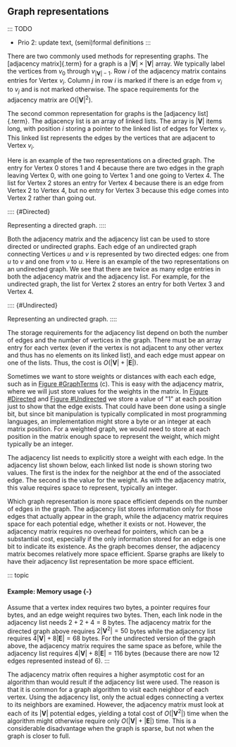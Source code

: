 
## Graph representations

::: TODO
- Prio 2: update text, (semi)formal definitions
:::

There are two commonly used methods for representing graphs. The
[adjacency matrix]{.term} for a graph is a
$|\mathbf{V}| \times |\mathbf{V}|$ array. We typically label the
vertices from $v_0$ through $v_{|\mathbf{V}|-1}$. Row $i$ of the
adjacency matrix contains entries for Vertex $v_i$. Column $j$ in row
$i$ is marked if there is an edge from $v_i$ to $v_j$ and is not marked
otherwise. The space requirements for the adjacency matrix are
$O(|\mathbf{V}|^2)$.

The second common representation for graphs is the
[adjacency list]{.term}. The adjacency list is
an array of linked lists. The array is $|\mathbf{V}|$ items long, with
position $i$ storing a pointer to the linked list of edges for Vertex
$v_i$. This linked list represents the edges by the vertices that are
adjacent to Vertex $v_i$.

Here is an example of the two representations on a directed graph. The
entry for Vertex 0 stores 1 and 4 because there are two edges in the
graph leaving Vertex 0, with one going to Vertex 1 and one going to
Vertex 4. The list for Vertex 2 stores an entry for Vertex 4 because
there is an edge from Vertex 2 to Vertex 4, but no entry for Vertex 3
because this edge comes into Vertex 2 rather than going out.

:::: {#Directed}
<inlineav id="GdirRepCON" src="Graph/GdirRepCON.js" name="Graph/GdirRepCON" links="Graph/GraphDefCON.css" static/>

Representing a directed graph.
::::

Both the adjacency matrix and the adjacency list can be used to store
directed or undirected graphs. Each edge of an undirected graph
connecting Vertices $u$ and $v$ is represented by two directed edges:
one from $u$ to $v$ and one from $v$ to $u$. Here is an example of the
two representations on an undirected graph. We see that there are twice
as many edge entries in both the adjacency matrix and the adjacency
list. For example, for the undirected graph, the list for Vertex 2
stores an entry for both Vertex 3 and Vertex 4.

:::: {#Undirected}
<inlineav id="GundirRepCON" src="Graph/GundirRepCON.js" name="Graph/GundirRepCON" links="Graph/GraphDefCON.css" static/>

Representing an undirected graph.
::::

The storage requirements for the adjacency list depend on both the
number of edges and the number of vertices in the graph. There must be
an array entry for each vertex (even if the vertex is not adjacent to
any other vertex and thus has no elements on its linked list), and each
edge must appear on one of the lists. Thus, the cost is
$O(|\mathbf{V}| + |\mathbf{E}|)$.

Sometimes we want to store weights or distances with each each edge,
such as in [Figure #GraphTerms](#GraphTerms)
(c). This is easy with the adjacency matrix, where we will just store
values for the weights in the matrix. In
[Figure #Directed](#Directed) and
[Figure #Undirected](#Undirected) we store a value of
"1" at each position just to show that the edge exists. That could
have been done using a single bit, but since bit manipulation is
typically complicated in most programming languages, an implementation
might store a byte or an integer at each matrix position. For a weighted
graph, we would need to store at each position in the matrix enough
space to represent the weight, which might typically be an integer.

The adjacency list needs to explicitly store a weight with each edge. In
the adjacency list shown below, each linked list node is shown storing
two values. The first is the index for the neighbor at the end of the
associated edge. The second is the value for the weight. As with the
adjacency matrix, this value requires space to represent, typically an
integer.

<inlineav id="GweightedCON" src="Graph/GweightedCON.js" name="Graph/GweightedCON" links="Graph/GraphDefCON.css" static/>

Which graph representation is more space efficient depends on the number
of edges in the graph. The adjacency list stores information only for
those edges that actually appear in the graph, while the adjacency
matrix requires space for each potential edge, whether it exists or not.
However, the adjacency matrix requires no overhead for pointers, which
can be a substantial cost, especially if the only information stored for
an edge is one bit to indicate its existence. As the graph becomes
denser, the adjacency matrix becomes relatively more space efficient.
Sparse graphs are likely to have their adjacency list representation be
more space efficient.

::: topic
#### Example: Memory usage {-}

Assume that a vertex index requires two bytes, a pointer requires four
bytes, and an edge weight requires two bytes. Then, each link node in
the adjacency list needs $2 + 2 + 4 = 8$ bytes. The adjacency matrix for
the directed graph above requires $2 |\mathbf{V}^2| = 50$ bytes while
the adjacency list requires $4 |\mathbf{V}| + 8 |\mathbf{E}| = 68$
bytes. For the undirected version of the graph above, the adjacency
matrix requires the same space as before, while the adjacency list
requires $4 |\mathbf{V}| + 8 |\mathbf{E}| = 116$ bytes (because there
are now 12 edges represented instead of 6).
:::

The adjacency matrix often requires a higher asymptotic cost for an
algorithm than would result if the adjacency list were used. The reason
is that it is common for a graph algorithm to visit each neighbor of
each vertex. Using the adjacency list, only the actual edges connecting
a vertex to its neighbors are examined. However, the adjacency matrix
must look at each of its $|\mathbf{V}|$ potential edges, yielding a
total cost of $O(|\mathbf{V}^2|)$ time when the algorithm might
otherwise require only $O(|\mathbf{V}| + |\mathbf{E}|)$ time. This
is a considerable disadvantage when the graph is sparse, but not when
the graph is closer to full.
